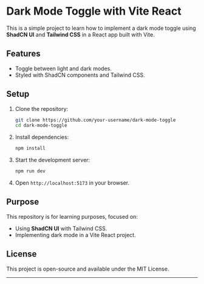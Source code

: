 # Dark Mode Toggle with Vite React

This is a simple project to learn how to implement a dark mode toggle using **ShadCN UI** and **Tailwind CSS** in a React app built with Vite.

## Features

- Toggle between light and dark modes.
- Styled with ShadCN components and Tailwind CSS.

## Setup

1. Clone the repository:

   ```bash
   git clone https://github.com/your-username/dark-mode-toggle
   cd dark-mode-toggle
   ```

2. Install dependencies:

   ```bash
   npm install
   ```

3. Start the development server:

   ```bash
   npm run dev
   ```

4. Open `http://localhost:5173` in your browser.

## Purpose

This repository is for learning purposes, focused on:

- Using **ShadCN UI** with Tailwind CSS.
- Implementing dark mode in a Vite React project.

## License

This project is open-source and available under the MIT License.

---
